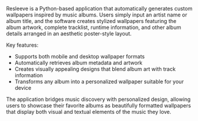 Resleeve is a Python-based application that automatically generates custom wallpapers inspired by music albums. Users simply input an artist name or album title, and the software creates stylized wallpapers featuring the album artwork, complete tracklist, runtime information, and other album details arranged in an aesthetic poster-style layout.

Key features:
- Supports both mobile and desktop wallpaper formats
- Automatically retrieves album metadata and artwork
- Creates visually appealing designs that blend album art with track information
- Transforms any album into a personalized wallpaper suitable for your device

The application bridges music discovery with personalized design, allowing users to showcase their favorite albums as beautifully formatted wallpapers that display both visual and textual elements of the music they love.
